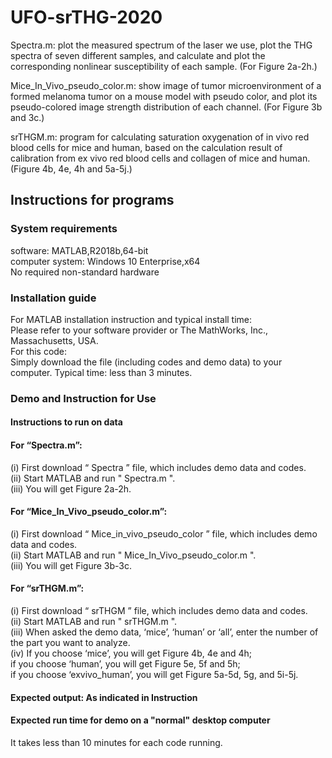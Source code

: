 # UFO-srTHG-2020
Spectra.m: plot the measured spectrum of the laser we use, plot the THG spectra of seven different samples, and calculate and plot the corresponding nonlinear susceptibility of each sample. (For Figure 2a-2h.)

Mice_In_Vivo_pseudo_color.m: show image of tumor microenvironment of a formed melanoma tumor on a mouse model with pseudo color, and plot its pseudo-colored image strength distribution of each channel. (For Figure 3b and 3c.)

srTHGM.m: program for calculating saturation oxygenation of in vivo red blood cells for mice and human, based on the calculation result of calibration from ex vivo red blood cells and collagen of mice and human. (Figure 4b, 4e, 4h and 5a-5j.)


## Instructions for programs

### System requirements

software: MATLAB,R2018b,64-bit  
computer system: Windows 10 Enterprise,x64  
No required non-standard hardware  

### Installation guide

For MATLAB installation instruction and typical install time:  
Please refer to your software provider or The MathWorks, Inc., Massachusetts, USA.  
For this code:  
Simply download the file (including codes and demo data) to your computer. Typical time: less than 3 minutes.  

### Demo and Instruction for Use

#### Instructions to run on data

#### For “Spectra.m”:
(i) First download “ Spectra ” file, which includes demo data and codes.  
(ii) Start MATLAB and run " Spectra.m ".  
(iii) You will get Figure 2a-2h.  

#### For “Mice_In_Vivo_pseudo_color.m”:
(i) First download “ Mice_in_vivo_pseudo_color ” file, which includes demo data and codes.  
(ii) Start MATLAB and run " Mice_In_Vivo_pseudo_color.m ".  
(iii) You will get Figure 3b-3c.  

#### For “srTHGM.m”:
(i) First download “ srTHGM ” file, which includes demo data and codes.  
(ii) Start MATLAB and run " srTHGM.m ".  
(iii) When asked the demo data, ‘mice’, ‘human’ or ‘all’, enter the number of the part you want to analyze.  
(iv) If you choose ‘mice’, you will get Figure 4b, 4e and 4h;  
if you choose ‘human’, you will get Figure 5e, 5f and 5h;   
if you choose ‘exvivo_human’, you will get Figure 5a-5d, 5g, and 5i-5j.  

#### Expected output: As indicated in Instruction

#### Expected run time for demo on a "normal" desktop computer
It takes less than 10 minutes for each code running.
